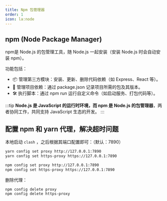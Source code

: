 ```yaml
---
title: Npm 包管理器
order: 1
icon: la:node
---
```


## npm (Node Package Manager)

npm是 Node.js 的包管理工具，随 Node.js 一起安装（安装 Node.js 时会自动安装 npm）。

功能包括：
- 📦 管理第三方模块：安装、更新、删除代码依赖（如 Express、React 等）。
- 📂 管理项目依赖：通过 package.json 记录项目所需的包及其版本。
- 🛠️ 执行脚本：通过 npm run 运行自定义命令（如启动服务、打包代码等）。

:::tip
**Node.js 是 JavaScript 的运行时环境，而 npm 是 Node.js 的包管理器**，两者协同工作，共同支持 JavaScript 生态的开发。
:::

## 配置 npm 和 yarn 代理，解决超时问题

本地启动 `clash` ，之后根据其端口配置即可：（默认：7890）

```bash
yarn config set proxy http://127.0.0.1:7890
yarn config set https-proxy https://127.0.0.1:7890

npm config set proxy http://127.0.0.1:7890
npm config set https-proxy https://127.0.0.1:7890
```

删除代理：
```bash
npm config delete proxy
npm config delete https-proxy
```

